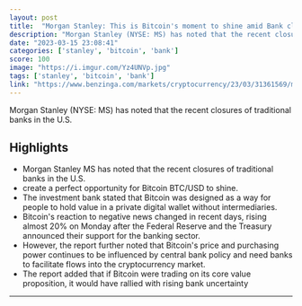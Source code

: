 ```yaml
---
layout: post
title:  "Morgan Stanley: This is Bitcoin's moment to shine amid Bank closures"
description: "Morgan Stanley (NYSE: MS) has noted that the recent closures of traditional banks in the U.S."
date: "2023-03-15 23:08:41"
categories: ['stanley', 'bitcoin', 'bank']
score: 100
image: "https://i.imgur.com/Yz4UNVp.jpg"
tags: ['stanley', 'bitcoin', 'bank']
link: "https://www.benzinga.com/markets/cryptocurrency/23/03/31361569/morgan-stanley-this-is-bitcoins-moment-to-shine-amid-bank-closures"
---
```


Morgan Stanley (NYSE: MS) has noted that the recent closures of traditional banks in the U.S.

## Highlights

- Morgan Stanley MS has noted that the recent closures of traditional banks in the U.S.
- create a perfect opportunity for Bitcoin BTC/USD to shine.
- The investment bank stated that Bitcoin was designed as a way for people to hold value in a private digital wallet without intermediaries.
- Bitcoin's reaction to negative news changed in recent days, rising almost 20% on Monday after the Federal Reserve and the Treasury announced their support for the banking sector.
- However, the report further noted that Bitcoin's price and purchasing power continues to be influenced by central bank policy and need banks to facilitate flows into the cryptocurrency market.
- The report added that if Bitcoin were trading on its core value proposition, it would have rallied with rising bank uncertainty

---
